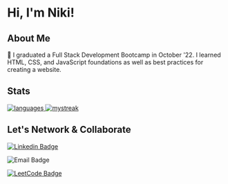 # Hi, I'm Niki!

## About Me

👋 I graduated a Full Stack Development Bootcamp in October '22. I learned HTML, CSS, and JavaScript foundations as well as best practices for creating a website.
  
## Stats 

<a href=""> 
  <img align="top center" justify="center" src="https://github-readme-stats-sigma-five.vercel.app/api/top-langs/?username=nrenner0211&theme=react&line_height=40" alt="languages"/>
  <img align-"top center" justify="center" src="https://github-readme-streak-stats.herokuapp.com/?user=nrenner0211&theme=react" alt="mystreak"/>
</a>

## Let's Network & Collaborate

[![Linkedin Badge](https://img.shields.io/badge/nrenner0211-0077B5?style=for-the-badge&logo=linkedin&logoColor=white&link=https://www.linkedin.com/in/nicolette-renner/)](https://www.linkedin.com/in/nicolette-renner/)

![Email Badge](https://img.shields.io/badge/nrenner@nrennercodes.com-D14836?style=for-the-badge&logo=gmail&logoColor=white)

[![LeetCode Badge](https://img.shields.io/badge/-LeetCode-FFA116?style=for-the-badge&logo=LeetCode&logoColor=black&link=https://www.leetcode.com/nrenner0211/)](https://www.leetcode.com/nrenner0211/)

